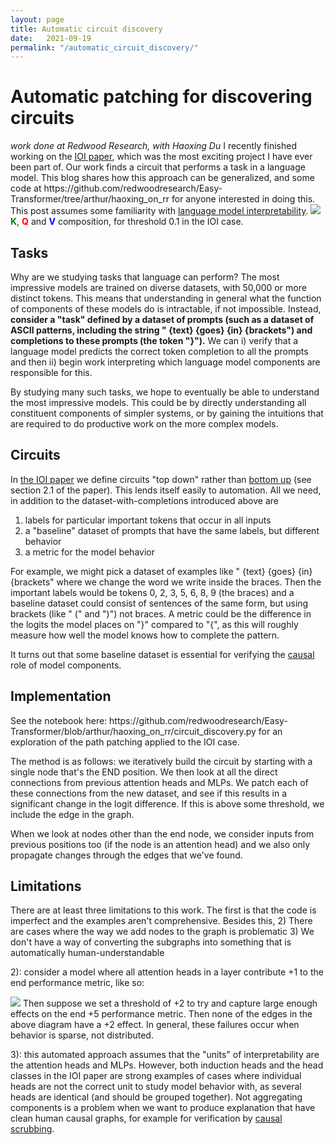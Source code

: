 ```yaml
---
layout: page
title: Automatic circuit discovery
date:   2021-09-19
permalink: "/automatic_circuit_discovery/"
---
```


<h1>Automatic patching for discovering circuits</h1>
<i>work done at Redwood Research, with Haoxing Du</i>
I recently finished working on the <a href="https://arxiv.org/abs/2211.00593">IOI paper</a>, which was the most exciting project I have ever been part of. Our work finds a circuit that performs a task in a language model. This blog shares how this approach can be generalized, and some code at https://github.com/redwoodresearch/Easy-Transformer/tree/arthur/haoxing_on_rr for anyone interested in doing this. This post assumes some familiarity with <a href="https://transformer-circuits.pub/2021/framework/index.html">language model interpretability</a>.

<img src="https://i.imgur.com/DhfRCAw.png">
<b style="color:green;">K</b>, <b style="color:red;">Q</b> and <b style="color:blue;">V</b> composition, for threshold 0.1 in the IOI case.


<h2>Tasks</h2>
Why are we studying tasks that language can perform? The most impressive models are trained on diverse datasets, with 50,000 or more distinct tokens. This means that understanding in general what the function of components of these models do is intractable, if not impossible. Instead, <b>consider a "task" defined by a dataset of prompts (such as a dataset of ASCII patterns, including the string " {text} {goes} {in} {brackets") and completions to these prompts (the token "}").</b> We can i) verify that a language model predicts the correct token completion to all the prompts and then ii) begin work interpreting which language model components are responsible for this.

By studying many such tasks, we hope to eventually be able to understand the most impressive models. This could be by directly understanding all constituent components of simpler systems, or by gaining the intuitions that are required to do productive work on the more complex models.
<h2>Circuits</h2>
In <a href="https://arxiv.org/abs/2211.00593">the IOI paper</a> we define circuits "top down" rather than <a href="https://distill.pub/2020/circuits/zoom-in/">bottom up</a> (see section 2.1 of the paper). This lends itself easily to automation. All we need, in addition to the dataset-with-completions introduced above are 

1) labels for particular important tokens that occur in all inputs
2) a "baseline" dataset of prompts that have the same labels, but different behavior
3) a metric for the model behavior

For example, we might pick a dataset of examples like " {text} {goes} {in} {brackets" where we change the word we write inside the braces. Then the important labels would be tokens 0, 2, 3, 5, 6, 8, 9 (the braces) and a baseline dataset could consist of sentences of the same form, but using  brackets (like " (" and ")") not braces. A metric could be the difference in the logits the model places on "}" compared to "{", as this will roughly measure how well the model knows how to complete the pattern.

It turns out that some baseline dataset is essential for verifying the <a href="https://en.wikipedia.org/wiki/The_Book_of_Why#Chapter_1:_The_Ladder_of_Causation">causal</a> role of model components.
<h2>Implementation</h2>
See the notebook here: https://github.com/redwoodresearch/Easy-Transformer/blob/arthur/haoxing_on_rr/circuit_discovery.py for an exploration of the path patching applied to the IOI case.

The method is as follows: we iteratively build the circuit by starting with a single node that's the END position. We then look at all the direct connections from previous attention heads and MLPs. We patch each of these connections from the new dataset, and see if this results in a significant change in the logit difference. If this is above some threshold, we include the edge in the graph.

When we look at nodes other than the end node, we consider inputs from previous positions too (if the node is an attention head) and we also only propagate changes through the edges that we've found.
<h2>Limitations</h2>
There are at least three limitations to this work. The first is that the code is imperfect and the examples aren't comprehensive. Besides this, 
2) There are cases where the way we add nodes to the graph is problematic
3) We don't have a way of converting the subgraphs into something that is automatically human-understandable

2): consider a model where all attention heads in a layer contribute +1 to the end performance metric, like so:

<img src="https://i.imgur.com/LxQ0NCC.png">
Then suppose we set a threshold of +2 to try and capture large enough effects on the end +5 performance metric. Then none of the edges in the above diagram have a +2 effect. In general, these failures occur when behavior is sparse, not distributed.

3): this automated approach assumes that the "units" of interpretability are the attention heads and MLPs. However, both induction heads and the head classes in the IOI paper are strong examples of cases where individual heads are not the correct unit to study model behavior with, as several heads are identical (and should be grouped together). Not aggregating components is a problem when we want to produce explanation that have clean human causal graphs, for example for verification by <a href="https://static1.squarespace.com/static/6114773bd7f9917b7ae4ef8d/t/6364a036f9da3316ac793f56/1667539011553/causal-scrubbing">causal scrubbing</a>.